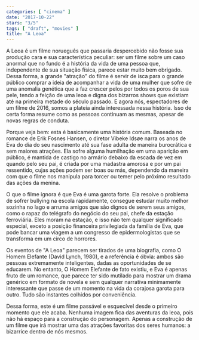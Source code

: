 ```yaml
---
categories: [ "cinema" ]
date: "2017-10-22"
stars: "3/5"
tags: [ "draft", "movies" ]
title: "A Leoa"
---
```

A Leoa é um filme norueguês que passaria despercebido não fosse sua
produção cara e sua característica peculiar: ser um filme sobre
um caso anormal que no fundo é a história da vida de uma pessoa
que, independente de sua situação física, parece estar muito bem
obrigado. Dessa forma, a grande "atração" do filme é servir de isca
para o grande público comprar a ideia de acompanhar a vida de uma mulher
que sofre de uma anomalia genética que a faz crescer pelos por todos
os poros de sua pele, tendo a feição de uma leoa e digna dos bizarros
shows que existiam até na primeira metade do século passado. E agora
nós, espectadores de um filme de 2016, somos a plateia ainda interessada
nessa história. Isso de certa forma resume como as pessoas continuam
as mesmas, apesar de novas regras de conduta.

Porque veja bem: esta é basicamente uma história comum. Baseada no
romance de Erik Fosnes Hansen, o diretor Vibeke Idsøe narra os anos de
Eva do dia do seu nascimento até sua fase adulta de maneira burocrática
e sem maiores atrações. Ela sofre alguma humilhação em uma aparição
em público, é mantida de castigo no armário debaixo da escada de vez
em quando pelo seu pai, é criada por uma madastra amorosa e por um pai
ressentido, cujas ações podem ser boas ou más, dependendo da maneira
com que o filme nos manipula para torcer ou temer pelo próximo resultado
das ações da menina.

O que o filme ignora é que Eva é uma garota forte. Ela resolve o
problema de sofrer bullying na escola rapidamente, consegue estudar
muito melhor sozinha no lago e arruma amigos que são dignos de serem
seus amigos, como o rapaz do telégrafo do negócio do seu pai,
chefe da estação ferroviária. Eles moram na estação, e isso
não tem qualquer significado especial, exceto a posição financeira
privilegiada da família de Eva, que pode bancar uma viagem a um congresso
de epidermologistas que se transforma em um circo de horrores.

Os eventos de "A Leoa" parecem ser tirados de uma biografia, como O
Homem Elefante (David Lynch, 1980), e a referência é óbvia: ambos
são pessoas extremamente inteligentes, dadas as oportunidades de se
educarem. No entanto, O Homem Elefante de fato existiu, e Eva é apenas
fruto de um romance, que parece ter sido mutilado para mostrar um drama
genérico em formato de novela e sem qualquer narrativa minimamente
interessante que passe de um momento na vida da corajosa garota para
outro. Tudo são instantes colhidos por conveniência.

Dessa forma, este é um filme passável e esquecível desde o primeiro
momento que ele acaba. Nenhuma imagem fica das aventuras da leoa, pois
não há espaço para a construção do personagem. Apenas a construção
de um filme que irá mostrar uma das atrações favoritas dos seres
humanos: a bizarrice dentro de nós mesmos.
